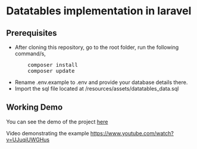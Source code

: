 # Datatables implementation in laravel

## Prerequisites
<ul>
<li>After cloning this repository, go to the root folder, run the following command/s,
<pre>
    composer install
    composer update</pre>
</li>
<li>Rename .env.example to .env and provide your database details there.</li>
<li>Import the sql file located at /resources/assets/datatables_data.sql</li>

</ul>

## Working Demo
You can see the demo of the project <a href="https://sarpo.net/">here</a>

Video demonstrating the example https://www.youtube.com/watch?v=UJuqiUWGHus
